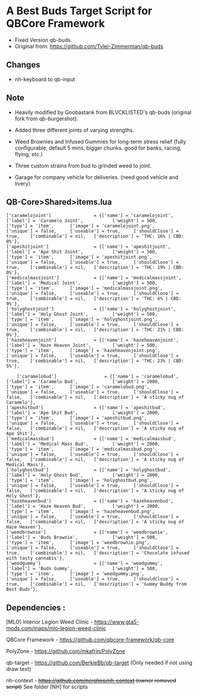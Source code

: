 # A Best Buds Target Script for QBCore Framework

- Fixed Version qb-buds.
- Original from: https://github.com/Tyler-Zimmerman/qb-buds
## Changes
- nh-keyboard to qb-input


## Note

- Heavily modified by Goobastank from BLVCKLISTED's qb-buds (original fork from qb-burgershot). 

- Added three different joints of varying strengths.

- Weed Brownies and Infused Gummies for long-term stress relief (fully configurable, default 5 mins, bigger chunks. good for banks, racing, flying, etc.)

- Three custom strains from bud to grinded weed to joint.

- Garage for company vehicle for deliveries. (need good vehicle and livery)


## QB-Core>Shared>items.lua
	['caramelojoint'] 				 = {['name'] = 'caramelojoint', 			  	['label'] = 'Caramelo Joint', 			['weight'] = 500, 		['type'] = 'item', 		['image'] = 'caramelojoint.png', 		['unique'] = false, 	['useable'] = true, 	['shouldClose'] = true,    ['combinable'] = nil,   ['description'] = 'THC: 16% | CBD: 0%'},
	['apeshitjoint'] 				 = {['name'] = 'apeshitjoint', 			  	  	['label'] = 'Ape Shit Joint', 			['weight'] = 500, 		['type'] = 'item', 		['image'] = 'apeshitjoint.png', 		['unique'] = false, 	['useable'] = true, 	['shouldClose'] = true,    ['combinable'] = nil,   ['description'] = 'THC: 19% | CBD: 0%'},
	['medicalmassjoint'] 			 = {['name'] = 'medicalmassjoint', 			  	['label'] = 'Medical Joint', 			['weight'] = 500, 		['type'] = 'item', 		['image'] = 'medicalmassjoint.png', 	['unique'] = false, 	['useable'] = true, 	['shouldClose'] = true,    ['combinable'] = nil,   ['description'] = 'THC: 6% | CBD: 9%'},
	['holyghostjoint'] 				 = {['name'] = 'holyghostjoint', 			  	['label'] = 'Holy Ghost Joint', 		['weight'] = 500, 		['type'] = 'item', 		['image'] = 'holyghostjoint.png', 		['unique'] = false, 	['useable'] = true, 	['shouldClose'] = true,    ['combinable'] = nil,   ['description'] = 'THC: 21% | CBD: 0%'},
	['hazeheavenjoint'] 			 = {['name'] = 'hazeheavenjoint', 			  	['label'] = 'Haze Heaven Joint', 		['weight'] = 500, 		['type'] = 'item', 		['image'] = 'hazeheavenjoint.png', 		['unique'] = false, 	['useable'] = true, 	['shouldClose'] = true,    ['combinable'] = nil,   ['description'] = 'THC: 23% | CBD: 5%'},
	
		['caramelobud'] 			 	 = {['name'] = 'caramelobud', 			 		['label'] = 'Caramelo Bud', 			['weight'] = 2000, 		['type'] = 'item', 		['image'] = 'caramelobud.png', 			['unique'] = false, 	['useable'] = true, 	['shouldClose'] = false,   ['combinable'] = nil,   ['description'] = 'A sticky nug of Caramelo'},
	['apeshitbud'] 				  	 = {['name'] = 'apeshitbud', 			 		['label'] = 'Ape Shit Bud', 			['weight'] = 2000, 		['type'] = 'item', 		['image'] = 'apeshitbud.png', 			['unique'] = false, 	['useable'] = true, 	['shouldClose'] = false,   ['combinable'] = nil,   ['description'] = 'A sticky nug of Ape Shit'},
	['medicalmassbud'] 			 	 = {['name'] = 'medicalmassbud', 			 	['label'] = 'Medical Mass Bud', 		['weight'] = 2000, 		['type'] = 'item', 		['image'] = 'medicalmassbud.png', 		['unique'] = false, 	['useable'] = true, 	['shouldClose'] = false,   ['combinable'] = nil,   ['description'] = 'A sticky nug of Medical Mass'},
	['holyghostbud'] 				 = {['name'] = 'holyghostbud', 			 		['label'] = 'Holy Ghost Bud', 			['weight'] = 2000, 		['type'] = 'item', 		['image'] = 'holyghostbud.png', 		['unique'] = false, 	['useable'] = true, 	['shouldClose'] = false,   ['combinable'] = nil,   ['description'] = 'A sticky nug of Holy Ghost'},
	['hazeheavenbud'] 				 = {['name'] = 'hazeheavenbud', 			 	['label'] = 'Haze Heaven Bud', 			['weight'] = 2000, 		['type'] = 'item', 		['image'] = 'hazeheavenbud.png', 		['unique'] = false, 	['useable'] = true, 	['shouldClose'] = false,   ['combinable'] = nil,   ['description'] = 'A sticky nug of Haze Heaven'},
	['weedbrownie'] 			 	 = {['name'] = 'weedbrownie', 			  		['label'] = 'Buds Brownie', 			['weight'] = 500, 		['type'] = 'item', 		['image'] = 'weedbrownie.png', 			['unique'] = false, 	['useable'] = true, 	['shouldClose'] = true,    ['combinable'] = nil,   ['description'] = 'Chocolate infused with tasty cannabis'},
	['weedgummy'] 			 	 	 = {['name'] = 'weedgummy', 			  		['label'] = 'Buds Gummy', 				['weight'] = 500, 		['type'] = 'item', 		['image'] = 'weedgummy.png', 			['unique'] = false, 	['useable'] = true, 	['shouldClose'] = true,    ['combinable'] = nil,   ['description'] = 'Gummy Buddy from Best Buds'},


## Dependencies :

[MLO] Interior Legion Weed Clinic - https://www.gta5-mods.com/maps/mlo-legion-weed-clinic

QBCore Framework - https://github.com/qbcore-framework/qb-core

PolyZone - https://github.com/mkafrin/PolyZone

qb-target - https://github.com/BerkieBb/qb-target (Only needed if not using draw text)

nh-context - ~~https://github.com/nerohiro/nh-context (owner removed script)~~ See folder [NH] for scripts

